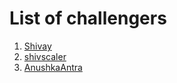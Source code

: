 # List of challengers
1. [Shivay](https://github.com/shivaylamba)
2. [shivscaler](http://github.com/shivscaler)
3. [AnushkaAntra](https://github.com/AnushkaAntra)

